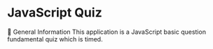 # JavaScript Quiz

📰 General Information
This application is a JavaScript basic question fundamental quiz which is timed.